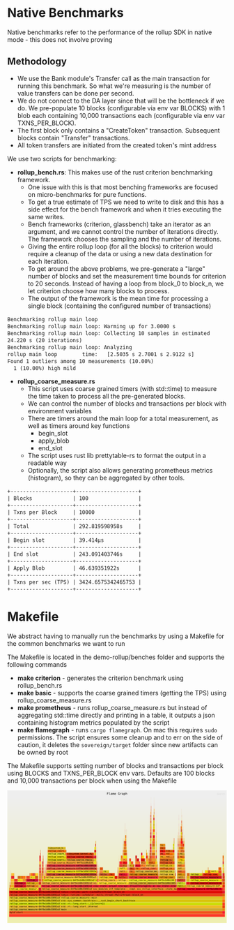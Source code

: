 # Native Benchmarks
Native benchmarks refer to the performance of the rollup SDK in native mode - this does not involve proving
## Methodology
* We use the Bank module's Transfer call as the main transaction for running this benchmark. So what we're measuring is the number of value transfers can be done per second. 
* We do not connect to the DA layer since that will be the bottleneck if we do. We pre-populate 10 blocks (configurable via env var BLOCKS) with 1 blob each containing 10,000 transactions each (configurable via env var TXNS_PER_BLOCK). 
* The first block only contains a "CreateToken" transaction. Subsequent blocks contain "Transfer" transactions.
* All token transfers are initiated from the created token's mint address

We use two scripts for benchmarking:
* **rollup_bench.rs**: This makes use of the rust criterion benchmarking framework. 
  * One issue with this is that most benching frameworks are focused on micro-benchmarks for pure functions. 
  * To get a true estimate of TPS we need to write to disk and this has a side effect for the bench framework and when it tries executing the same writes.
  * Bench frameworks (criterion, glassbench) take an iterator as an argument, and we cannot control the number of iterations directly. The framework chooses the sampling and the number of iterations.
  * Giving the entire rollup loop (for all the blocks) to criterion would require a cleanup of the data or using a new data destination for each iteration.
  * To get around the above problems, we pre-generate a "large" number of blocks and set the measurement time bounds for criterion to 20 seconds. Instead of having a loop from block_0 to block_n, we let criterion choose how many blocks to process.
  * The output of the framework is the mean time for processing a single block (containing the configured number of transactions)
```
Benchmarking rollup main loop
Benchmarking rollup main loop: Warming up for 3.0000 s
Benchmarking rollup main loop: Collecting 10 samples in estimated 24.220 s (20 iterations)
Benchmarking rollup main loop: Analyzing
rollup main loop        time:   [2.5035 s 2.7001 s 2.9122 s]
Found 1 outliers among 10 measurements (10.00%)
  1 (10.00%) high mild
```
* **rollup_coarse_measure.rs**
  * This script uses coarse grained timers (with std::time) to measure the time taken to process all the pre-generated blocks.
  * We can control the number of blocks and transactions per block with environment variables
  * There are timers around the main loop for a total measurement, as well as timers around key functions
    * begin_slot
    * apply_blob
    * end_slot
  * The script uses rust lib prettytable-rs to format the output in a readable way
  * Optionally, the script also allows generating prometheus metrics (histogram), so they can be aggregated by other tools.
```
+--------------------+--------------------+
| Blocks             | 100                |
+--------------------+--------------------+
| Txns per Block     | 10000              |
+--------------------+--------------------+
| Total              | 292.819598958s     |
+--------------------+--------------------+
| Begin slot         | 39.414µs           |
+--------------------+--------------------+
| End slot           | 243.091403746s     |
+--------------------+--------------------+
| Apply Blob         | 46.639351922s      |
+--------------------+--------------------+
| Txns per sec (TPS) | 3424.6575342465753 |
+--------------------+--------------------+
```

# Makefile
We abstract having to manually run the benchmarks by using a Makefile for the common benchmarks we want to run

The Makefile is located in the demo-rollup/benches folder and supports the following commands
* **make criterion** - generates the criterion benchmark using rollup_bench.rs
* **make basic** - supports the coarse grained timers (getting the TPS) using rollup_coarse_measure.rs
* **make prometheus** - runs rollup_coarse_measure.rs but instead of aggregating std::time directly and printing in a table, it outputs a json containing histogram metrics populated by the script
* **make flamegraph** - runs `cargo flamegraph`. On mac this requires `sudo` permissions. The script ensures some cleanup and to err on the side of caution, it deletes the `sovereign/target` folder since new artifacts can be owned by root

The Makefile supports setting number of blocks and transactions per block using BLOCKS and TXNS_PER_BLOCK env vars. Defaults are 100 blocks and 10,000 transactions per block when using the Makefile

![Flamgraph](flamegraph_sample.svg)